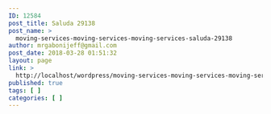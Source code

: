 ```yaml
---
ID: 12584
post_title: Saluda 29138
post_name: >
  moving-services-moving-services-moving-services-saluda-29138
author: mrgabonijeff@gmail.com
post_date: 2018-03-28 01:51:32
layout: page
link: >
  http://localhost/wordpress/moving-services-moving-services-moving-services-saluda-29138/
published: true
tags: [ ]
categories: [ ]
---
```

